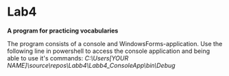 # Lab4
**A program for practicing vocabularies**

The program consists of a console and WindowsForms-application. 
Use the following line in powershell to access the console application and being able to use it's commands:
*C:\Users\[YOUR NAME]\source\repos\Labb4\Labb4_ConsoleApp\bin\Debug*


